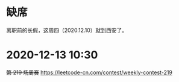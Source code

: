 
# 缺席

离职前的长假，这周四（2020.12.10）就到西安了。

# 2020-12-13 10:30

~~第 219 场周赛~~ https://leetcode-cn.com/contest/weekly-contest-219
